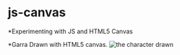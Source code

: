 # js-canvas
*Experimenting with JS and HTML5 Canvas

  *Garra Drawn with HTML5 canvas.
![the character drawn](https://github.com/foxscripts/js-canvas/garra.png "Character Drawn")
